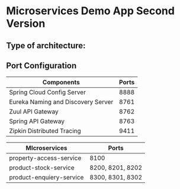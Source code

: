 # Microservices Demo App Second Version

Type of architecture:
---------------------------------------

Port Configuration
---------------------------------------

|Components | Ports |
|------------|-------|
|Spring Cloud Config Server|8888|
|Eureka Naming and Discovery Server|8761 |
|Zuul API Gateway|8762	|
|Spring API Gateway|8763|
|Zipkin Distributed Tracing|	9411|

|MIcroservices | Ports |
|------------|-------|
|property-access-service|	8100 |
|product-stock-service|	8200, 8201, 8202 |
|product-enquiery-service| 8300, 8301, 8302 |
